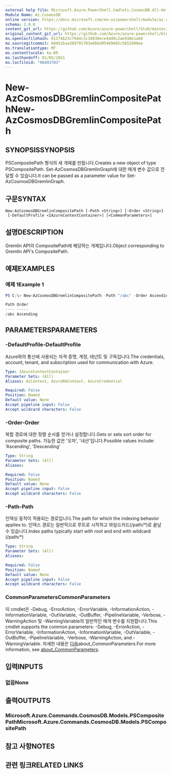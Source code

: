 ```yaml
---
external help file: Microsoft.Azure.PowerShell.Cmdlets.CosmosDB.dll-Help.xml
Module Name: Az.CosmosDB
online version: https://docs.microsoft.com/en-us/powershell/module/az.cosmosdb/new-azcosmosdbgremlincompositepath
schema: 2.0.0
content_git_url: https://github.com/Azure/azure-powershell/blob/master/src/CosmosDB/CosmosDB/help/New-AzCosmosDBGremlinCompositePath.md
original_content_git_url: https://github.com/Azure/azure-powershell/blob/master/src/CosmosDB/CosmosDB/help/New-AzCosmosDBGremlinCompositePath.md
ms.openlocfilehash: 612f4623c7944c3c3d930ece44d4c2ae938e1a68
ms.sourcegitcommit: 68451baa389791703e666d95469602c5652609ee
ms.translationtype: MT
ms.contentlocale: ko-KR
ms.lasthandoff: 01/05/2021
ms.locfileid: "98493703"
---
```

# <span data-ttu-id="9923f-101">New-AzCosmosDBGremlinCompositePath</span><span class="sxs-lookup"><span data-stu-id="9923f-101">New-AzCosmosDBGremlinCompositePath</span></span>

## <span data-ttu-id="9923f-102">SYNOPSIS</span><span class="sxs-lookup"><span data-stu-id="9923f-102">SYNOPSIS</span></span>
<span data-ttu-id="9923f-103">PSCompositePath 형식의 새 개체를 만듭니다.</span><span class="sxs-lookup"><span data-stu-id="9923f-103">Creates a new object of type PSCompositePath.</span></span> <span data-ttu-id="9923f-104">Set-AzCosmosDBGremlinGraph에 대한 매개 변수 값으로 전달할 수 있습니다.</span><span class="sxs-lookup"><span data-stu-id="9923f-104">It can be passed as a parameter value for Set-AzCosmosDBGremlinGraph.</span></span>

## <span data-ttu-id="9923f-105">구문</span><span class="sxs-lookup"><span data-stu-id="9923f-105">SYNTAX</span></span>

```
New-AzCosmosDBGremlinCompositePath [-Path <String>] [-Order <String>]
 [-DefaultProfile <IAzureContextContainer>] [<CommonParameters>]
```

## <span data-ttu-id="9923f-106">설명</span><span class="sxs-lookup"><span data-stu-id="9923f-106">DESCRIPTION</span></span>
<span data-ttu-id="9923f-107">Gremlin API의 CompositePath에 해당하는 개체입니다.</span><span class="sxs-lookup"><span data-stu-id="9923f-107">Object corresponding to Gremlin API's CompositePath.</span></span>

## <span data-ttu-id="9923f-108">예제</span><span class="sxs-lookup"><span data-stu-id="9923f-108">EXAMPLES</span></span>

### <span data-ttu-id="9923f-109">예제 1</span><span class="sxs-lookup"><span data-stu-id="9923f-109">Example 1</span></span>
```powershell
PS C:\> New-AzCosmosDBGremlinCompositePath -Path "/abc" -Order Ascending

Path Order
---- -----
/abc Ascending
```

## <span data-ttu-id="9923f-110">PARAMETERS</span><span class="sxs-lookup"><span data-stu-id="9923f-110">PARAMETERS</span></span>

### <span data-ttu-id="9923f-111">-DefaultProfile</span><span class="sxs-lookup"><span data-stu-id="9923f-111">-DefaultProfile</span></span>
<span data-ttu-id="9923f-112">Azure와의 통신에 사용되는 자격 증명, 계정, 테넌트 및 구독입니다.</span><span class="sxs-lookup"><span data-stu-id="9923f-112">The credentials, account, tenant, and subscription used for communication with Azure.</span></span>

```yaml
Type: IAzureContextContainer
Parameter Sets: (All)
Aliases: AzContext, AzureRmContext, AzureCredential

Required: False
Position: Named
Default value: None
Accept pipeline input: False
Accept wildcard characters: False
```

### <span data-ttu-id="9923f-113">-Order</span><span class="sxs-lookup"><span data-stu-id="9923f-113">-Order</span></span>
<span data-ttu-id="9923f-114">복합 경로에 대한 정렬 순서를 얻거나 설정합니다.</span><span class="sxs-lookup"><span data-stu-id="9923f-114">Gets or sets sort order for composite paths.</span></span>
<span data-ttu-id="9923f-115">가능한 값은 '오차', '내선'입니다.</span><span class="sxs-lookup"><span data-stu-id="9923f-115">Possible values include: 'Ascending', 'Descending'</span></span>

```yaml
Type: String
Parameter Sets: (All)
Aliases:

Required: False
Position: Named
Default value: None
Accept pipeline input: False
Accept wildcard characters: False
```

### <span data-ttu-id="9923f-116">-Path</span><span class="sxs-lookup"><span data-stu-id="9923f-116">-Path</span></span>
<span data-ttu-id="9923f-117">인덱싱 동작이 적용되는 경로입니다.</span><span class="sxs-lookup"><span data-stu-id="9923f-117">The path for which the indexing behavior applies to.</span></span>
<span data-ttu-id="9923f-118">인덱스 경로는 일반적으로 루트로 시작하고 와일드카드(/path/\*)로 끝날 수 있습니다.</span><span class="sxs-lookup"><span data-stu-id="9923f-118">Index paths typically start with root and end with wildcard (/path/\*)</span></span>

```yaml
Type: String
Parameter Sets: (All)
Aliases:

Required: False
Position: Named
Default value: None
Accept pipeline input: False
Accept wildcard characters: False
```

### <span data-ttu-id="9923f-119">CommonParameters</span><span class="sxs-lookup"><span data-stu-id="9923f-119">CommonParameters</span></span>
<span data-ttu-id="9923f-120">이 cmdlet은 -Debug, -ErrorAction, -ErrorVariable, -InformationAction, -InformationVariable, -OutVariable, -OutBuffer, -PipelineVariable, -Verbose, -WarningAction 및 -WarningVariable의 일반적인 매개 변수를 지원합니다.</span><span class="sxs-lookup"><span data-stu-id="9923f-120">This cmdlet supports the common parameters: -Debug, -ErrorAction, -ErrorVariable, -InformationAction, -InformationVariable, -OutVariable, -OutBuffer, -PipelineVariable, -Verbose, -WarningAction, and -WarningVariable.</span></span> <span data-ttu-id="9923f-121">자세한 내용은 [다음](http://go.microsoft.com/fwlink/?LinkID=113216)about_CommonParameters.</span><span class="sxs-lookup"><span data-stu-id="9923f-121">For more information, see [about_CommonParameters](http://go.microsoft.com/fwlink/?LinkID=113216).</span></span>

## <span data-ttu-id="9923f-122">입력</span><span class="sxs-lookup"><span data-stu-id="9923f-122">INPUTS</span></span>

### <span data-ttu-id="9923f-123">없음</span><span class="sxs-lookup"><span data-stu-id="9923f-123">None</span></span>

## <span data-ttu-id="9923f-124">출력</span><span class="sxs-lookup"><span data-stu-id="9923f-124">OUTPUTS</span></span>

### <span data-ttu-id="9923f-125">Microsoft.Azure.Commands.CosmosDB.Models.PSCompositePath</span><span class="sxs-lookup"><span data-stu-id="9923f-125">Microsoft.Azure.Commands.CosmosDB.Models.PSCompositePath</span></span>

## <span data-ttu-id="9923f-126">참고 사항</span><span class="sxs-lookup"><span data-stu-id="9923f-126">NOTES</span></span>

## <span data-ttu-id="9923f-127">관련 링크</span><span class="sxs-lookup"><span data-stu-id="9923f-127">RELATED LINKS</span></span>
